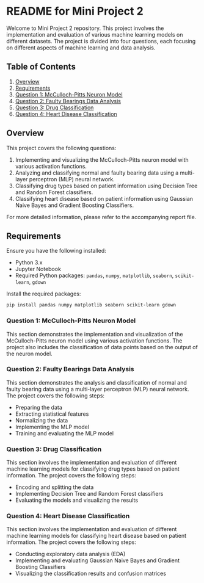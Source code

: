 # README for Mini Project 2

Welcome to Mini Project 2 repository. This project involves the implementation and evaluation of various machine learning models on different datasets. The project is divided into four questions, each focusing on different aspects of machine learning and data analysis.

## Table of Contents

1. [Overview](#overview)
2. [Requirements](#requirements)
3. [Question 1: McCulloch-Pitts Neuron Model](#question-1-mcculloch-pitts-neuron-model)
4. [Question 2: Faulty Bearings Data Analysis](#question-2-faulty-bearings-data-analysis)
5. [Question 3: Drug Classification](#question-3-drug-classification)
6. [Question 4: Heart Disease Classification](#question-4-heart-disease-classification)


## Overview

This project covers the following questions:
1. Implementing and visualizing the McCulloch-Pitts neuron model with various activation functions.
2. Analyzing and classifying normal and faulty bearing data using a multi-layer perceptron (MLP) neural network.
3. Classifying drug types based on patient information using Decision Tree and Random Forest classifiers.
4. Classifying heart disease based on patient information using Gaussian Naive Bayes and Gradient Boosting Classifiers.

For more detailed information, please refer to the accompanying report file.

## Requirements

Ensure you have the following installed:
- Python 3.x
- Jupyter Notebook
- Required Python packages: `pandas`, `numpy`, `matplotlib`, `seaborn`, `scikit-learn`, `gdown`

Install the required packages:
```bash
pip install pandas numpy matplotlib seaborn scikit-learn gdown
```

### Question 1: McCulloch-Pitts Neuron Model
This section demonstrates the implementation and visualization of the McCulloch-Pitts neuron model using various activation functions. The project also includes the classification of data points based on the output of the neuron model.

### Question 2: Faulty Bearings Data Analysis
This section demonstrates the analysis and classification of normal and faulty bearing data using a multi-layer perceptron (MLP) neural network. The project covers the following steps:

- Preparing the data
- Extracting statistical features
- Normalizing the data
- Implementing the MLP model
- Training and evaluating the MLP model

### Question 3: Drug Classification
This section involves the implementation and evaluation of different machine learning models for classifying drug types based on patient information. The project covers the following steps:

- Encoding and splitting the data
- Implementing Decision Tree and Random Forest classifiers
- Evaluating the models and visualizing the results


### Question 4: Heart Disease Classification
This section involves the implementation and evaluation of different machine learning models for classifying heart disease based on patient information. The project covers the following steps:

- Conducting exploratory data analysis (EDA)
- Implementing and evaluating Gaussian Naive Bayes and Gradient Boosting Classifiers
- Visualizing the classification results and confusion matrices
